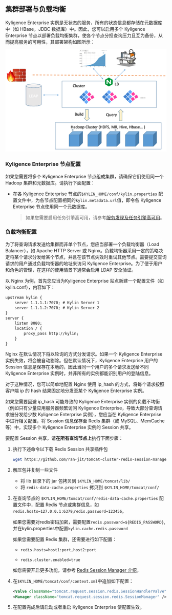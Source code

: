 ## 集群部署与负载均衡


Kyligence Enterprise 实例是无状态的服务，所有的状态信息都存储在元数据库中（如 HBase，JDBC 数据库）中。因此，您可以启用多个 Kyligence Enterprise 节点以部署负载均衡集群，使各个节点分担查询压力且互为备份，从而提高服务的可用性，其部署架构如图所示：

![部署架构](images/cluster.png)

### Kyligence Enterprise 节点配置

如果您需要将多个 Kyligence Enterprise 节点组成集群，请确保它们使用同一个 Hadoop 集群和元数据库。请执行下面配置：

- 在各 Kyligence Enterprise 节点的`$KYLIN_HOME/conf/kylin.properties` 配置文件中，为各节点配置相同的`kylin.metadata.url`值，即令各 Kyligence Enterprise 节点使用同一个元数据库。

  > 如果您需要启用任务引擎高可用，请参考[服务发现及任务引擎高可用](ha.cn.md)。

### 负载均衡配置

为了将查询请求发送给集群而非单个节点，您应当部署一个负载均衡器（Load Balancer），如 Apache HTTP Server 或 Nginx。负载均衡器采用一定的策略决定将某个请求分发给某个节点，并且在该节点失效时重试其他节点。需要提交查询请求的用户通过负载均衡器的地址来访问 Kyligence Enterprise。为了便于用户和角色的管理，在这样的使用情景下通常会启用 LDAP 安全验证。

以 Nginx 为例，首先您应当为Kyligence Enterprise 站点新建一个配置文件（如 kylin.conf），内容如下：

```shell
upstream kylin {
    server 1.1.1.1:7070; # Kylin Server 1
    server 1.1.1.2:7070; # Kylin Server 2
}
server {
    listen 8080;
    location / {
        proxy_pass http://kylin;
    }
}
```
Nginx 在默认情况下将以轮询的方式分发请求。如果一个 Kyligence Enterprise 实例失效，将会被自动剔除。但在默认情况下，Kyligence Enterprise 用户的 Session 信息是保存在本地的，因此当同一个用户的多个请求发送给不同 Kyligence Enterprise 实例时，并非所有的实例都能识别用户的登陆信息。

对于这种情况，您可以简单地配置 Nginx 使用 ip_hash 的方式，将每个请求按照客户端 ip 的 hash 结果固定地分发至某个 Kyligence Enterprise 实例。

如果您需要回避 ip_hash 可能导致的 Kyligence Enterprise 实例的负载不均衡（例如只有少量应用服务器频繁访问 Kyligence Enterprise，导致大部分查询请求被分发给少数 Kyligence Enterprise 实例），您应当在 Kyligence Enterprise 中进行相关配置，将 Session 信息保存至 Redis 集群（或 MySQL、MemCache 等）中，实现多个 Kyligence Enterprise 实例的 Session 共享。

要配置 Session 共享，请**在所有查询节点上**执行下面步骤：

1. 执行下述命令以下载 Redis Session 共享插件包
   ```sh
   wget https://github.com/ran-jit/tomcat-cluster-redis-session-manager/releases/download/3.0.4/tomcat-cluster-redis-session-manager.zip
   ```

2. 解压包并复制一些文件

   - 将 lib 目录下的 jar 包拷贝到 `$KYLIN_HOME/tomcat/lib/`
   - 将 `redis-data-cache.properties` 拷贝到 `$KYLIN_HOME/tomcat/conf/`

3. 在查询节点的 `$KYLIN_HOME/tomcat/conf/redis-data-cache.properties` 配置文件中，配置 Redis 节点或集群信息，如 `redis.hosts=127.0.0.1:6379`,`redis.password=123456`。
   
   如果您需要对redis密码加密，需要配置`redis.password=${REDIS_PASSWORD}`,并在kylin.properties中配置`kylin.cache.redis.password`
   
   如果您需要配置 Redis 集群，还需要进行如下配置：

   * `redis.hosts=host1:port,host2:port`

   * `redis.cluster.enabled=true`

   如您需要开启更多功能，请参考 [Redis Session Manager 介绍](https://github.com/ran-jit/tomcat-cluster-redis-session-manager)。

4. 在`$KYLIN_HOME/tomcat/conf/context.xml`中追加如下配置：

   ```xml
   <Valve className="tomcat.request.session.redis.SessionHandlerValve" />
   <Manager className="tomcat.request.session.redis.SessionManager" />
   ```

5. 在配置完成后请启动或者重启 Kyligence Enterprise 使配置生效。